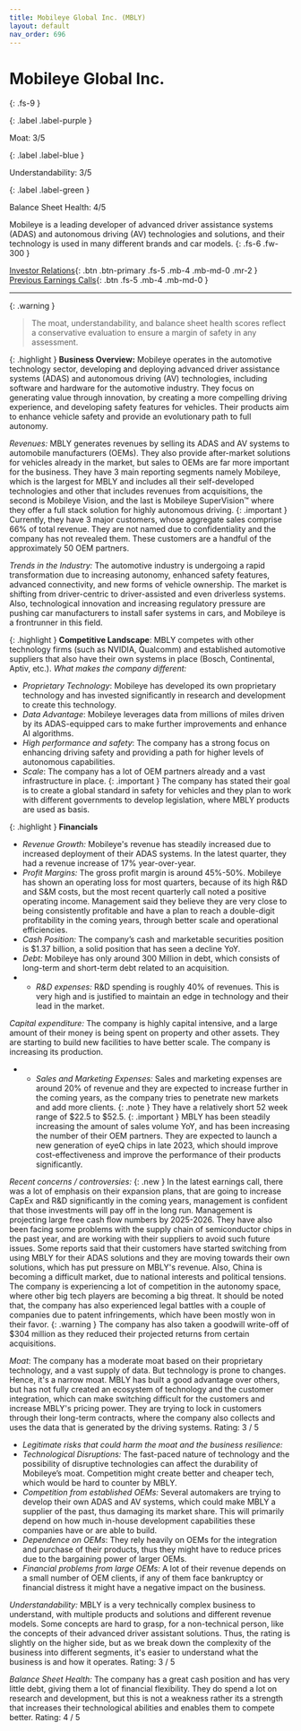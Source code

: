 ```yaml
---
title: Mobileye Global Inc. (MBLY)
layout: default
nav_order: 696
---
```


# Mobileye Global Inc.
{: .fs-9 }

{: .label .label-purple }

Moat: 3/5

{: .label .label-blue }

Understandability: 3/5

{: .label .label-green }

Balance Sheet Health: 4/5

Mobileye is a leading developer of advanced driver assistance systems (ADAS) and autonomous driving (AV) technologies and solutions, and their technology is used in many different brands and car models.
{: .fs-6 .fw-300 }

[Investor Relations](https://www.google.com/search?q=MBLY+investor+relations){: .btn .btn-primary .fs-5 .mb-4 .mb-md-0 .mr-2 }
[Previous Earnings Calls](https://discountingcashflows.com/company/MBLY/transcripts/){: .btn .fs-5 .mb-4 .mb-md-0 }

---

{: .warning }
>The moat, understandability, and balance sheet health scores reflect a conservative evaluation to ensure a margin of safety in any assessment.



{: .highlight }
**Business Overview:**
Mobileye operates in the automotive technology sector, developing and deploying advanced driver assistance systems (ADAS) and autonomous driving (AV) technologies, including software and hardware for the automotive industry. They focus on generating value through innovation, by creating a more compelling driving experience, and developing safety features for vehicles. Their products aim to enhance vehicle safety and provide an evolutionary path to full autonomy.

*Revenues:* MBLY generates revenues by selling its ADAS and AV systems to automobile manufacturers (OEMs). They also provide after-market solutions for vehicles already in the market, but sales to OEMs are far more important for the business. They have 3 main reporting segments namely Mobileye, which is the largest for MBLY and includes all their self-developed technologies and other that includes revenues from acquisitions, the second is Mobileye Vision, and the last is Mobileye SuperVision™ where they offer a full stack solution for highly autonomous driving. 
{: .important }
Currently, they have 3 major customers, whose aggregate sales comprise 66% of total revenue. They are not named due to confidentiality and the company has not revealed them. These customers are a handful of the approximately 50 OEM partners.

*Trends in the Industry:* The automotive industry is undergoing a rapid transformation due to increasing autonomy, enhanced safety features, advanced connectivity, and new forms of vehicle ownership. The market is shifting from driver-centric to driver-assisted and even driverless systems. Also, technological innovation and increasing regulatory pressure are pushing car manufacturers to install safer systems in cars, and Mobileye is a frontrunner in this field.

{: .highlight }
**Competitive Landscape**:
MBLY competes with other technology firms (such as NVIDIA, Qualcomm) and established automotive suppliers that also have their own systems in place (Bosch, Continental, Aptiv, etc.).
*What makes the company different:*
*  *Proprietary Technology*: Mobileye has developed its own proprietary technology and has invested significantly in research and development to create this technology.
*  *Data Advantage*: Mobileye leverages data from millions of miles driven by its ADAS-equipped cars to make further improvements and enhance AI algorithms.
*  *High performance and safety*: The company has a strong focus on enhancing driving safety and providing a path for higher levels of autonomous capabilities.
*  *Scale*: The company has a lot of OEM partners already and a vast infrastructure in place.
{: .important }
The company has stated their goal is to create a global standard in safety for vehicles and they plan to work with different governments to develop legislation, where MBLY products are used as basis.

{: .highlight }
**Financials**
 *   *Revenue Growth:* Mobileye's revenue has steadily increased due to increased deployment of their ADAS systems. In the latest quarter, they had a revenue increase of 17% year-over-year.
*   *Profit Margins:* The gross profit margin is around 45%-50%. Mobileye has shown an operating loss for most quarters, because of its high R&D and S&M costs, but the most recent quarterly call noted a positive operating income. Management said they believe they are very close to being consistently profitable and have a plan to reach a double-digit profitability in the coming years, through better scale and operational efficiencies.
*   *Cash Position:* The company’s cash and marketable securities position is $1.37 billion, a solid position that has seen a decline YoY.
*   *Debt:* Mobileye has only around 300 Million in debt, which consists of long-term and short-term debt related to an acquisition.
* *  *R&D expenses:* R&D spending is roughly 40% of revenues. This is very high and is justified to maintain an edge in technology and their lead in the market.

*Capital expenditure:* The company is highly capital intensive, and a large amount of their money is being spent on property and other assets. They are starting to build new facilities to have better scale. The company is increasing its production.
* *  *Sales and Marketing Expenses:* Sales and marketing expenses are around 20% of revenue and they are expected to increase further in the coming years, as the company tries to penetrate new markets and add more clients.
{: .note }
They have a relatively short 52 week range of $22.5 to $52.5.
{: .important }
MBLY has been steadily increasing the amount of sales volume YoY, and has been increasing the number of their OEM partners. They are expected to launch a new generation of eyeQ chips in late 2023, which should improve cost-effectiveness and improve the performance of their products significantly.

*Recent concerns / controversies:*
{: .new }
In the latest earnings call, there was a lot of emphasis on their expansion plans, that are going to increase CapEx and R&D significantly in the coming years, management is confident that those investments will pay off in the long run. Management is projecting large free cash flow numbers by 2025-2026.
They have also been facing some problems with the supply chain of semiconductor chips in the past year, and are working with their suppliers to avoid such future issues.
Some reports said that their customers have started switching from using MBLY for their ADAS solutions and they are moving towards their own solutions, which has put pressure on MBLY's revenue.
Also, China is becoming a difficult market, due to national interests and political tensions.
The company is experiencing a lot of competition in the autonomy space, where other big tech players are becoming a big threat.
It should be noted that, the company has also experienced legal battles with a couple of companies due to patent infringements, which have been mostly won in their favor.
{: .warning }
The company has also taken a goodwill write-off of $304 million as they reduced their projected returns from certain acquisitions.

*Moat*: The company has a moderate moat based on their proprietary technology, and a vast supply of data. But technology is prone to changes. Hence, it's a narrow moat. MBLY has built a good advantage over others, but has not fully created an ecosystem of technology and the customer integration, which can make switching difficult for the customers and increase MBLY's pricing power. They are trying to lock in customers through their long-term contracts, where the company also collects and uses the data that is generated by the driving systems.
Rating: 3 / 5
*   *Legitimate risks that could harm the moat and the business resilience:*
*   *Technological Disruptions:* The fast-paced nature of technology and the possibility of disruptive technologies can affect the durability of Mobileye’s moat. Competition might create better and cheaper tech, which would be hard to counter by MBLY.
*    *Competition from established OEMs:* Several automakers are trying to develop their own ADAS and AV systems, which could make MBLY a supplier of the past, thus damaging its market share. This will primarily depend on how much in-house development capabilities these companies have or are able to build.
*   *Dependence on OEMs*: They rely heavily on OEMs for the integration and purchase of their products, thus they might have to reduce prices due to the bargaining power of larger OEMs.
*  *Financial problems from large OEMs:* A lot of their revenue depends on a small number of OEM clients, if any of them face bankruptcy or financial distress it might have a negative impact on the business.

*Understandability:* MBLY is a very technically complex business to understand, with multiple products and solutions and different revenue models. Some concepts are hard to grasp, for a non-technical person, like the concepts of their advanced driver assistant solutions. Thus, the rating is slightly on the higher side, but as we break down the complexity of the business into different segments, it's easier to understand what the business is and how it operates.
Rating: 3 / 5

*Balance Sheet Health:* The company has a great cash position and has very little debt, giving them a lot of financial flexibility. They do spend a lot on research and development, but this is not a weakness rather its a strength that increases their technological abilities and enables them to compete better.
Rating: 4 / 5
